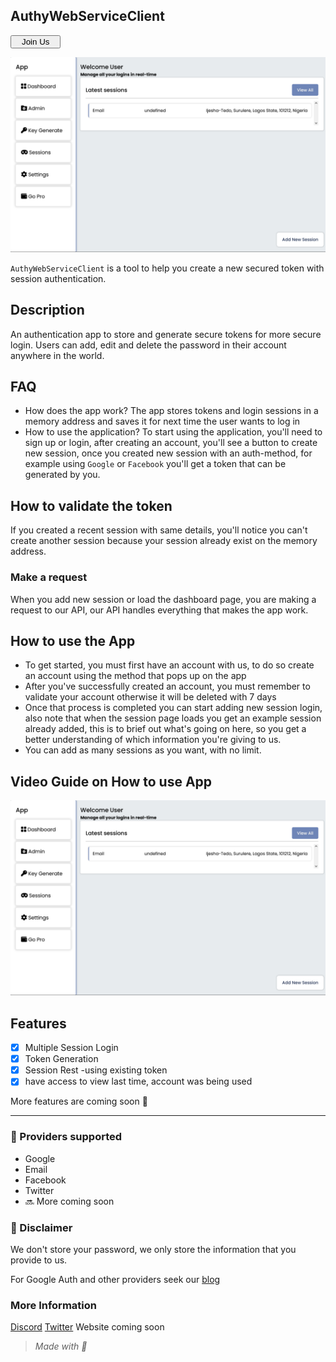 ## AuthyWebServiceClient

<button><a href="http://discord.com" style="color: black;text-decoration: none; padding: 10px 10px;">Join Us</a></button>

![Screenshot of stored sessions](public/Vite-React-TS.png)

`AuthyWebServiceClient` is a tool to help you create a new secured token with session authentication.

## Description

An authentication app to store and generate secure tokens for more secure login. Users can add, edit and delete the password in their account anywhere in the world.

## FAQ

*   How does the app work? The app stores tokens and login sessions in a memory address and saves it for next time the user wants to log in
*   How to use the application? To start using the application, you'll need to sign up or login, after creating an account, you'll see a button to create new session, once you created new session with an auth-method, for example using `Google` or `Facebook` you'll get a token that can be generated by you.

## How to validate the token

If you created a recent session with same details, you'll notice you can't create another session because your session already exist on the memory address.

### Make a request

When you add new session or load the dashboard page, you are making a request to our API, our API handles everything that makes the app work.

## How to use the App

*   To get started, you must first have an account with us, to do so create an account using the method that pops up on the app
*   After you've successfully created an account, you must remember to validate your account otherwise it will be deleted with 7 days
*   Once that process is completed you can start adding new session login, also note that when the session page loads you get an example session already added, this is to brief out what's going on here, so you get a better understanding of which information you're giving to us.
*   You can add as many sessions as you want, with no limit.

## Video Guide on How to use App

<a href="https://raw.githubusercontent.com/creative-tutorials/auth-tool/master/public/AwesomeScreenshot-9_12_2022%2C7%2010%2037PM.mp4" title="Link Title"><img src="public/Vite-React-TS.png" alt="Alternate Text" /></a>


## Features

*   [x] Multiple Session Login
*   [x] Token Generation
*   [x] Session Rest -using existing token
*   [x] have access to view last time, account was being used

More features are coming soon 👐

---

### 🔐 Providers supported

*   Google
*   Email
*   Facebook
*   Twitter
*   🔜 More coming soon

### 🚨 Disclaimer

We don't store your password, we only store the information that you provide to us.

For Google Auth and other providers seek our [blog](https://github.com)

### More Information

[Discord](https://discord.com)
[Twitter](https://twitter.com)
Website coming soon

> _Made with 💖_